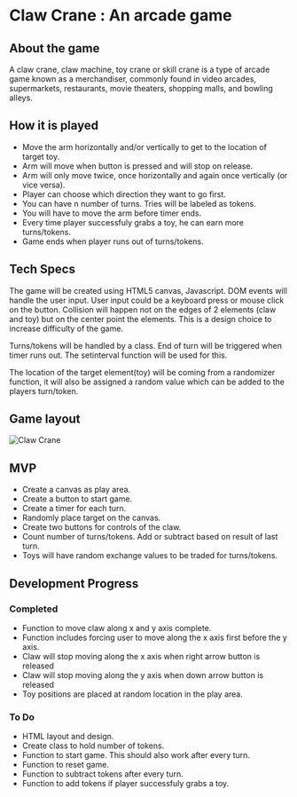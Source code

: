 # Claw Crane : An arcade game

## About the game

A claw crane, claw machine, toy crane or skill crane is a type of arcade game known as a merchandiser, commonly found in video arcades, supermarkets, restaurants, movie theaters, shopping malls, and bowling alleys.


## How it is played

* Move the arm horizontally and/or vertically to get to the location of target toy.
* Arm will move when button is pressed and will stop on release.
* Arm will only move twice, once horizontally and again once vertically (or vice versa).
* Player can choose which direction they want to go first.
* You can have n number of turns. Tries will be labeled as tokens.
* You will have to move the arm before timer ends.
* Every time player successfuly grabs a toy, he can earn more turns/tokens.
* Game ends when player runs out of turns/tokens.

## Tech Specs

The game will be created using HTML5 canvas, Javascript. DOM events will handle the user input. User input could be a keyboard press or mouse click on the button. Collision will happen not on the edges of 2 elements (claw and toy) but on the center point the elements. This is a design choice to increase difficulty of the game. 

Turns/tokens will be handled by a class. End of turn will be triggered when timer runs out. The setinterval function will be used for this.

The location of the target element(toy) will be coming from a randomizer function, it will also be assigned a random value which can be added to the players turn/token. 


## Game layout

![Claw Crane](https://i.imgur.com/nf3txe0.jpg)

## MVP

* Create a canvas as play area.
* Create a button to start game.
* Create a timer for each turn.
* Randomly place target on the canvas.
* Create two buttons for controls of the claw.
* Count number of turns/tokens. Add or subtract based on result of last turn.
* Toys will have random exchange values to be traded for turns/tokens. 

## Development Progress

### Completed

* Function to move claw along x and y axis complete.
* Function includes forcing user to move along the x axis first before the y axis.
* Claw will stop moving along the x axis when right arrow button is released 
* Claw will stop moving along the y axis when down arrow button is released 
* Toy positions are placed at random location in the play area.

### To Do

* HTML layout and design.
* Create class to hold number of tokens.
* Function to start game. This should also work after every turn.
* Function to reset game.
* Function to subtract tokens after every turn.
* Function to add tokens if player successfuly grabs a toy.

